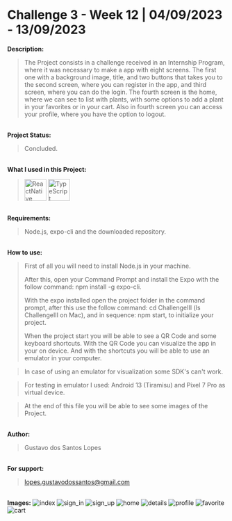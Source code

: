 # Challenge 3 - Week 12 | 04/09/2023 - 13/09/2023

**Description:**

>The Project consists in a challenge received in an Internship Program, where it was necessary to make a app with eight screens.
The first one with a background image, title, and two buttons that takes you to the second screen, where you can register in the app, and third screen, where you can do the login. The fourth screen is the home, where we can see to list with plants, with some options to add a plant in your favorites or in your cart. Also in fourth screen you can access your profile, where you have the option to logout.

<br> **Project Status:**
>Concluded.

<br> **What I used in this Project:**<br>
><img align="center" alt="ReactNative" height="50" width="50" title="ReactNative" src="https://skillicons.dev/icons?i=react"> <img align="center" alt="TypeScript" height="50" width="50" title="TypeScript" src="https://skillicons.dev/icons?i=ts">

<br> **Requirements:**
>Node.js, expo-cli and the downloaded repository.

<br> **How to use:**
>First of all you will need to install Node.js in your machine.
>
>After this, open your Command Prompt and install the Expo with the follow command: npm install -g expo-cli.
>
>With the expo installed open the project folder in the command prompt, after this use the follow command: cd ChallengeIII (ls ChallengeIII on Mac), and in sequence: npm start, to initialize your project.
>
>When the project start you will be able to see a QR Code and some keyboard shortcuts. With the QR Code you can visualize the app in your on device. And with the shortcuts you will be able to use an emulator in your computer.

>In case of using an emulator for visualization some SDK's can't work.

>For testing in emulator I used: Android 13 (Tiramisu) and Pixel 7 Pro as virtual device.

>At the end of this file you will be able to see some images of the Project.

<br> **Author:**
>Gustavo dos Santos Lopes

<br> **For support:**
>lopes.gustavodossantos@gmail.com

<br> **Images:**
![index](https://github.com/lopes-gustavodossantos/Challenge_3_React_Native/assets/94156483/7af4bc0e-c3b3-435b-a58a-1aee0f94b358)
![sign_in](https://github.com/lopes-gustavodossantos/Challenge_3_React_Native/assets/94156483/77be5789-9673-48f2-b0d4-0950bc1c76ff)
![sign_up](https://github.com/lopes-gustavodossantos/Challenge_3_React_Native/assets/94156483/94c7d3d4-ea68-4bbc-96c7-cf43a5145797)
![home](https://github.com/lopes-gustavodossantos/Challenge_3_React_Native/assets/94156483/1d4a9256-0e9e-4baf-8ef9-95e339bb932d)
![details](https://github.com/lopes-gustavodossantos/Challenge_3_React_Native/assets/94156483/245e301f-56cd-4f1a-9e85-f2d006158087)
![profile](https://github.com/lopes-gustavodossantos/Challenge_3_React_Native/assets/94156483/adf1bdfe-acda-4c79-9121-e07dfd1b0f4d)
![favorite](https://github.com/lopes-gustavodossantos/Challenge_3_React_Native/assets/94156483/6324b4d7-17de-47a9-add2-9a9072d5160b)
![cart](https://github.com/lopes-gustavodossantos/Challenge_3_React_Native/assets/94156483/4da3a59d-138b-441a-88d1-6e27188d613f)
